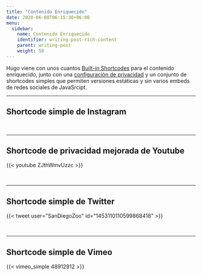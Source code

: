```yaml
---
title: "Contenido Enriquecido"
date: 2020-06-08T06:15:30+06:00
menu:
  sidebar:
    name: Contenido Enriquecido
    identifier: writing-post-rich-content
    parent: writing-post
    weight: 50
---
```


Hugo viene con unos cuantos [Built-in Shortcodes](https://gohugo.io/content-management/shortcodes/#use-hugo-s-built-in-shortcodes) para el contenido enriquecido, junto con una [configuración de privacidad](https://gohugo.io/about/hugo-and-gdpr/) y un conjunto de shortcodes simples que permiten versiones estáticas y sin varios embeds de redes sociales de JavaSrcipt.
<!--more-->
---

## Shortcode simple de Instagram
<!-- ref: https://github.com/gohugoio/hugo/issues/7879 -->

<br>

---

## Shortcode de privacidad mejorada de Youtube

{{< youtube ZJthWmvUzzc >}}

<br>

---

## Shortcode simple de Twitter

{{< tweet user="SanDiegoZoo" id="1453110110599868418" >}}

<br>

---

## Shortcode simple de Vimeo

{{< vimeo_simple 48912912 >}}
